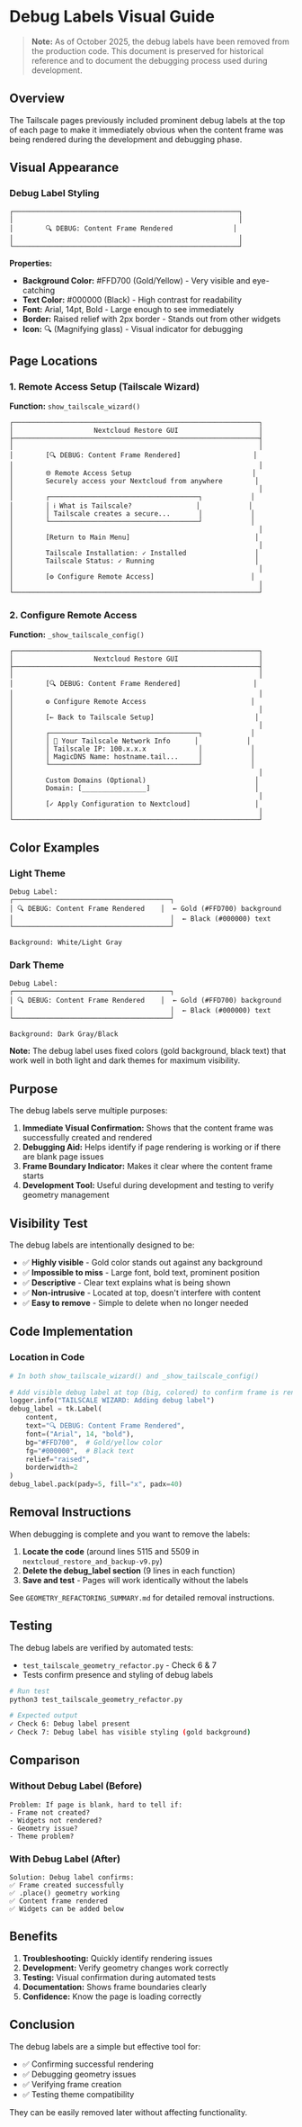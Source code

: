 # Debug Labels Visual Guide

> **Note:** As of October 2025, the debug labels have been removed from the production code. This document is preserved for historical reference and to document the debugging process used during development.

## Overview
The Tailscale pages previously included prominent debug labels at the top of each page to make it immediately obvious when the content frame was being rendered during the development and debugging phase.

## Visual Appearance

### Debug Label Styling
```
┌────────────────────────────────────────────────────────┐
│                                                        │
│        🔍 DEBUG: Content Frame Rendered               │
│                                                        │
└────────────────────────────────────────────────────────┘
```

**Properties:**
- **Background Color:** #FFD700 (Gold/Yellow) - Very visible and eye-catching
- **Text Color:** #000000 (Black) - High contrast for readability
- **Font:** Arial, 14pt, Bold - Large enough to see immediately
- **Border:** Raised relief with 2px border - Stands out from other widgets
- **Icon:** 🔍 (Magnifying glass) - Visual indicator for debugging

## Page Locations

### 1. Remote Access Setup (Tailscale Wizard)
**Function:** `show_tailscale_wizard()`

```
┌─────────────────────────────────────────────────────────────┐
│                    Nextcloud Restore GUI                    │
├─────────────────────────────────────────────────────────────┤
│                                                             │
│        [🔍 DEBUG: Content Frame Rendered]                  │
│                                                             │
│        🌐 Remote Access Setup                              │
│        Securely access your Nextcloud from anywhere        │
│                                                             │
│        ┌─────────────────────────────────────┐            │
│        │ ℹ️ What is Tailscale?                │            │
│        │ Tailscale creates a secure...       │            │
│        └─────────────────────────────────────┘            │
│                                                             │
│        [Return to Main Menu]                               │
│                                                             │
│        Tailscale Installation: ✓ Installed                 │
│        Tailscale Status: ✓ Running                         │
│                                                             │
│        [⚙️ Configure Remote Access]                        │
│                                                             │
└─────────────────────────────────────────────────────────────┘
```

### 2. Configure Remote Access
**Function:** `_show_tailscale_config()`

```
┌─────────────────────────────────────────────────────────────┐
│                    Nextcloud Restore GUI                    │
├─────────────────────────────────────────────────────────────┤
│                                                             │
│        [🔍 DEBUG: Content Frame Rendered]                  │
│                                                             │
│        ⚙️ Configure Remote Access                          │
│                                                             │
│        [← Back to Tailscale Setup]                         │
│                                                             │
│        ┌─────────────────────────────────────┐            │
│        │ 📡 Your Tailscale Network Info      │            │
│        │ Tailscale IP: 100.x.x.x             │            │
│        │ MagicDNS Name: hostname.tail...     │            │
│        └─────────────────────────────────────┘            │
│                                                             │
│        Custom Domains (Optional)                           │
│        Domain: [________________]                          │
│                                                             │
│        [✓ Apply Configuration to Nextcloud]                │
│                                                             │
└─────────────────────────────────────────────────────────────┘
```

## Color Examples

### Light Theme
```
Debug Label:
┌───────────────────────────────────────┐
│ 🔍 DEBUG: Content Frame Rendered    │  ← Gold (#FFD700) background
│                                       │  ← Black (#000000) text
└───────────────────────────────────────┘

Background: White/Light Gray
```

### Dark Theme
```
Debug Label:
┌───────────────────────────────────────┐
│ 🔍 DEBUG: Content Frame Rendered    │  ← Gold (#FFD700) background
│                                       │  ← Black (#000000) text
└───────────────────────────────────────┘

Background: Dark Gray/Black
```

**Note:** The debug label uses fixed colors (gold background, black text) that work well in both light and dark themes for maximum visibility.

## Purpose

The debug labels serve multiple purposes:

1. **Immediate Visual Confirmation:** Shows that the content frame was successfully created and rendered
2. **Debugging Aid:** Helps identify if page rendering is working or if there are blank page issues
3. **Frame Boundary Indicator:** Makes it clear where the content frame starts
4. **Development Tool:** Useful during development and testing to verify geometry management

## Visibility Test

The debug labels are intentionally designed to be:
- ✅ **Highly visible** - Gold color stands out against any background
- ✅ **Impossible to miss** - Large font, bold text, prominent position
- ✅ **Descriptive** - Clear text explains what is being shown
- ✅ **Non-intrusive** - Located at top, doesn't interfere with content
- ✅ **Easy to remove** - Simple to delete when no longer needed

## Code Implementation

### Location in Code
```python
# In both show_tailscale_wizard() and _show_tailscale_config()

# Add visible debug label at top (big, colored) to confirm frame is rendered
logger.info("TAILSCALE WIZARD: Adding debug label")
debug_label = tk.Label(
    content,
    text="🔍 DEBUG: Content Frame Rendered",
    font=("Arial", 14, "bold"),
    bg="#FFD700",  # Gold/yellow color
    fg="#000000",  # Black text
    relief="raised",
    borderwidth=2
)
debug_label.pack(pady=5, fill="x", padx=40)
```

## Removal Instructions

When debugging is complete and you want to remove the labels:

1. **Locate the code** (around lines 5115 and 5509 in `nextcloud_restore_and_backup-v9.py`)
2. **Delete the debug_label section** (9 lines in each function)
3. **Save and test** - Pages will work identically without the labels

See `GEOMETRY_REFACTORING_SUMMARY.md` for detailed removal instructions.

## Testing

The debug labels are verified by automated tests:
- `test_tailscale_geometry_refactor.py` - Check 6 & 7
- Tests confirm presence and styling of debug labels

```bash
# Run test
python3 test_tailscale_geometry_refactor.py

# Expected output
✓ Check 6: Debug label present
✓ Check 7: Debug label has visible styling (gold background)
```

## Comparison

### Without Debug Label (Before)
```
Problem: If page is blank, hard to tell if:
- Frame not created?
- Widgets not rendered?
- Geometry issue?
- Theme problem?
```

### With Debug Label (After)
```
Solution: Debug label confirms:
✅ Frame created successfully
✅ .place() geometry working
✅ Content frame rendered
✅ Widgets can be added below
```

## Benefits

1. **Troubleshooting:** Quickly identify rendering issues
2. **Development:** Verify geometry changes work correctly
3. **Testing:** Visual confirmation during automated tests
4. **Documentation:** Shows frame boundaries clearly
5. **Confidence:** Know the page is loading correctly

## Conclusion

The debug labels are a simple but effective tool for:
- ✅ Confirming successful rendering
- ✅ Debugging geometry issues
- ✅ Verifying frame creation
- ✅ Testing theme compatibility

They can be easily removed later without affecting functionality.
